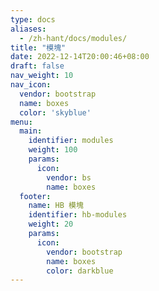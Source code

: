```yaml
---
type: docs
aliases:
  - /zh-hant/docs/modules/
title: "模塊"
date: 2022-12-14T20:00:46+08:00
draft: false
nav_weight: 10
nav_icon:
  vendor: bootstrap
  name: boxes
  color: 'skyblue'
menu:
  main:
    identifier: modules
    weight: 100
    params:
      icon:
        vendor: bs
        name: boxes
  footer:
    name: HB 模塊
    identifier: hb-modules
    weight: 20
    params:
      icon:
        vendor: bootstrap
        name: boxes
        color: darkblue
---
```

